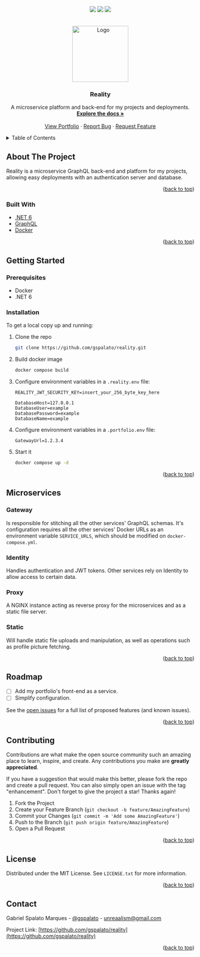<div id="top"></div>

<div align="center">
  <img src="https://img.shields.io/github/languages/top/gspalato/reality?style=for-the-badge"/>
  <img src="https://img.shields.io/github/issues-raw/gspalato/reality?style=for-the-badge"/>
  <img src="https://img.shields.io/github/contributors/gspalato/reality?style=for-the-badge">
</div>

<!-- PROJECT LOGO -->
<br />
<div align="center">
  <br />

  <a href="https://github.com/gspalato/reality">
    <img src="https://i.ibb.co/4pjjF5x/Reality-Logo-Round-Reduced-1.png" alt="Logo" width="150" height="150">
  </a>

<h3 align="center"><b>Reality</b></h3>

  <p align="center">
    A microservice platform and back-end for my projects and deployments.
    <br />
    <a href="https://github.com/gspalato/reality"><strong>Explore the docs »</strong></a>
    <br />
    <br />
    <a href="https://portfolio-gspalato.vercel.app">View Portfolio</a>
    ·
    <a href="https://github.com/gspalato/reality/issues">Report Bug</a>
    ·
    <a href="https://github.com/gspalato/reality/issues">Request Feature</a>
  </p>
</div>

<!-- TABLE OF CONTENTS -->
<details>
  <summary>Table of Contents</summary>
  <ol>
    <li>
      <a href="#about-the-project">About The Project</a>
      <ul>
        <li><a href="#built-with">Built With</a></li>
      </ul>
    </li>
    <li>
      <a href="#getting-started">Getting Started</a>
      <ul>
        <li><a href="#prerequisites">Prerequisites</a></li>
        <li><a href="#installation">Installation</a></li>
      </ul>
    </li>
    <li>
      <a href="#microservices">Microservices</a>
      <ul>
        <li><a href="#gateway">Gateway</a></li>
        <li><a href="#identity">Identity</a></li>
        <li><a href="#proxy">Proxy</a></li>
        <li><a href="#static">Static</a></li>
      </ul>
    </li>
    <li><a href="#roadmap">Roadmap</a></li>
    <li><a href="#contributing">Contributing</a></li>
    <li><a href="#license">License</a></li>
    <li><a href="#contact">Contact</a></li>
  </ol>
</details>

<!-- ABOUT THE PROJECT -->

## About The Project

Reality is a microservice GraphQL back-end and platform for my projects, allowing easy deployments with an authentication server and database.

<p align="right">(<a href="#top">back to top</a>)</p>

### Built With

- [.NET 6](https://dotnet.microsoft.com/)
- [GraphQL](https://graphql.org)
- [Docker](https://www.docker.com)

<p align="right">(<a href="#top">back to top</a>)</p>

<!-- GETTING STARTED -->

## Getting Started

### Prerequisites

- Docker
- .NET 6

### Installation

To get a local copy up and running:

1. Clone the repo
   ```sh
   git clone https://github.com/gspalato/reality.git
   ```
2. Build docker image
   ```sh
   docker compose build
   ```
3. Configure environment variables in a `.reality.env` file:

   ```env
   REALITY_JWT_SECURITY_KEY=insert_your_256_byte_key_here

   DatabaseHost=127.0.0.1
   DatabaseUser=example
   DatabasePassword=example
   DatabaseName=example
   ```

4. Configure environment variables in a `.portfolio.env` file:

   ```env
   GatewayUrl=1.2.3.4
   ```

5. Start it
   ```sh
   docker compose up -d
   ```

<p align="right">(<a href="#top">back to top</a>)</p>

## Microservices

### Gateway

Is responsible for stitching all the other services' GraphQL schemas.
It's configuration requires all the other services' Docker URLs as an environment variable `SERVICE_URLS`, which should be modified on `docker-compose.yml`.

### Identity

Handles authentication and JWT tokens. Other services rely on Identity to allow access to certain data.

### Proxy

A NGINX instance acting as reverse proxy for the microservices and as a static file server.

### Static

Will handle static file uploads and manipulation, as well as operations such as profile picture fetching.

<p align="right">(<a href="#top">back to top</a>)</p>

<!-- ROADMAP -->

## Roadmap

- [ ] Add my portfolio's front-end as a service.
- [ ] Simplify configuration.

See the [open issues](https://github.com/gspalato/reality/issues) for a full list of proposed features (and known issues).

<p align="right">(<a href="#top">back to top</a>)</p>

<!-- CONTRIBUTING -->

## Contributing

Contributions are what make the open source community such an amazing place to learn, inspire, and create. Any contributions you make are **greatly appreciated**.

If you have a suggestion that would make this better, please fork the repo and create a pull request. You can also simply open an issue with the tag "enhancement".
Don't forget to give the project a star! Thanks again!

1. Fork the Project
2. Create your Feature Branch (`git checkout -b feature/AmazingFeature`)
3. Commit your Changes (`git commit -m 'Add some AmazingFeature'`)
4. Push to the Branch (`git push origin feature/AmazingFeature`)
5. Open a Pull Request

<p align="right">(<a href="#top">back to top</a>)</p>

<!-- LICENSE -->

## License

Distributed under the MIT License. See `LICENSE.txt` for more information.

<p align="right">(<a href="#top">back to top</a>)</p>

<!-- CONTACT -->

## Contact

Gabriel Spalato Marques - [@gspalato](https://twitter.com/gspalato) - unreaalism@gmail.com

Project Link: [https://github.com/gspalato/reality](https://github.com/gspalato/reality)

<p align="right">(<a href="#top">back to top</a>)</p>

<!-- MARKDOWN LINKS & IMAGES -->
<!-- https://www.markdownguide.org/basic-syntax/#reference-style-links -->

[contributors-shield]: https://img.shields.io/github/contributors/gspalato/reality.svg?style=for-the-badge
[contributors-url]: https://github.com/gspalato/reality/graphs/contributors
[forks-shield]: https://img.shields.io/github/forks/gspalato/reality.svg?style=for-the-badge
[forks-url]: https://github.com/gspalato/reality/network/members
[stars-shield]: https://img.shields.io/github/stars/gspalato/reality.svg?style=for-the-badge
[stars-url]: https://github.com/gspalato/reality/stargazers
[issues-shield]: https://img.shields.io/github/issues/gspalato/reality.svg?style=for-the-badge
[issues-url]: https://github.com/gspalato/reality/issues
[license-shield]: https://img.shields.io/github/license/gspalato/reality.svg?style=for-the-badge
[license-url]: https://github.com/gspalato/reality/blob/master/LICENSE.txt
[linkedin-shield]: https://img.shields.io/badge/-LinkedIn-black.svg?style=for-the-badge&logo=linkedin&colorB=555
[linkedin-url]: https://linkedin.com/in/gspalato
[product-screenshot]: images/screenshot.png
